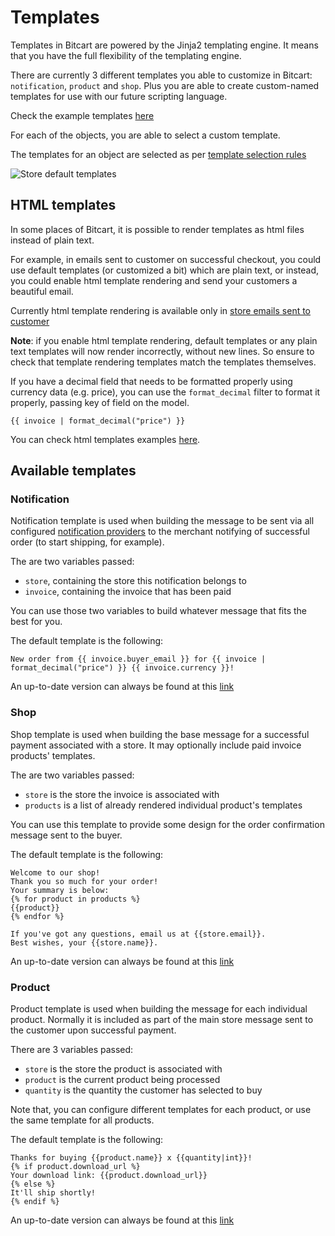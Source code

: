 # Templates

Templates in Bitcart are powered by the Jinja2 templating engine. It means that you have the full flexibility of the templating engine.

There are currently 3 different templates you able to customize in Bitcart: `notification`, `product` and `shop`. Plus you are able to create custom-named templates for use with our future scripting language.

Check the example templates [here](../examples/templates.md)

For each of the objects, you are able to select a custom template.

The templates for an object are selected as per [template selection rules](../bitcart-basics/walkthrough.md#template-selection-rules)

![Store default templates](../.gitbook/assets/store_default_templates.png)

## HTML templates

In some places of Bitcart, it is possible to render templates as html files instead of plain text.

For example, in emails sent to customer on successful checkout, you could use default templates (or customized a bit) which are plain text, or instead, you could enable html template rendering and send your customers a beautiful email.

Currently html template rendering is available only in [store emails sent to customer](../bitcart-basics/walkthrough.md#store-checkout-settings)

**Note**: if you enable html template rendering, default templates or any plain text templates will now render incorrectly, without new lines. So ensure to check that template rendering templates match the templates themselves.

If you have a decimal field that needs to be formatted properly using currency data (e.g. price), you can use the `format_decimal` filter to format it properly, passing key of field on the model.

```jinja
{{ invoice | format_decimal("price") }}
```

You can check html templates examples [here](../examples/templates.md).

## Available templates

### Notification

Notification template is used when building the message to be sent via all configured [notification providers](../bitcart-basics/walkthrough.md#notification-providers) to the merchant notifying of successful order (to start shipping, for example).

The are two variables passed:

* `store`, containing the store this notification belongs to
* `invoice`, containing the invoice that has been paid

You can use those two variables to build whatever message that fits the best for you.

The default template is the following:

```
New order from {{ invoice.buyer_email }} for {{ invoice | format_decimal("price") }} {{ invoice.currency }}!
```

An up-to-date version can always be found at this [link](https://github.com/bitcart/bitcart/blob/master/api/templates/notification.j2)

### Shop

Shop template is used when building the base message for a successful payment associated with a store. It may optionally include paid invoice products' templates.

The are two variables passed:

* `store` is the store the invoice is associated with
* `products` is a list of already rendered individual product's templates

You can use this template to provide some design for the order confirmation message sent to the buyer.

The default template is the following:

```
Welcome to our shop!
Thank you so much for your order!
Your summary is below:
{% for product in products %}
{{product}}
{% endfor %}

If you've got any questions, email us at {{store.email}}.
Best wishes, your {{store.name}}.
```

An up-to-date version can always be found at this [link](https://github.com/bitcart/bitcart/blob/master/api/templates/shop.j2)

### Product

Product template is used when building the message for each individual product. Normally it is included as part of the main store message sent to the customer upon successful payment.

There are 3 variables passed:

* `store` is the store the product is associated with
* `product` is the current product being processed
* `quantity` is the quantity the customer has selected to buy

Note that, you can configure different templates for each product, or use the same template for all products.

The default template is the following:

```
Thanks for buying {{product.name}} x {{quantity|int}}!
{% if product.download_url %}
Your download link: {{product.download_url}}
{% else %}
It'll ship shortly!
{% endif %}
```

An up-to-date version can always be found at this [link](https://github.com/bitcart/bitcart/blob/master/api/templates/product.j2)
